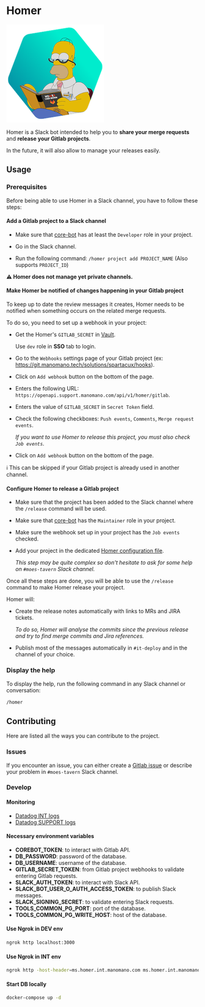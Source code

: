 # Homer

![Homer](./homer256.png)

Homer is a Slack bot intended to help you to **share your merge requests** and
**release your Gitlab projects**.

In the future, it will also allow to manage your releases easily.

## Usage

### Prerequisites

Before being able to use Homer in a Slack channel, you have to follow these
steps:

#### Add a Gitlab project to a Slack channel

- Make sure that [core-bot](https://git.manomano.tech/core-bot) has at least the
  `Developer` role in your project.

- Go in the Slack channel.

- Run the following command: `/homer project add PROJECT_NAME` (Also supports `PROJECT_ID`)

**⚠️ Homer does not manage yet private channels.**

#### Make Homer be notified of changes happening in your Gitlab project

To keep up to date the review messages it creates, Homer needs to be notified
when something occurs on the related merge requests.

To do so, you need to set up a webhook in your project:

- Get the Homer's `GITLAB_SECRET` in
  [Vault](https://vault.manomano.tech/ui/vault/secrets/int/show/ms/homer/web).

  Use `dev` role in **SSO** tab to login.

- Go to the `Webhooks` settings page of your Gitlab project (ex:
  https://git.manomano.tech/solutions/spartacux/hooks).

- Click on `Add webhook` button on the bottom of the page.

- Enters the following URL:
  `https://openapi.support.manomano.com/api/v1/homer/gitlab`.

- Enters the value of `GITLAB_SECRET` in `Secret Token` field.

- Check the following checkboxes: `Push events`, `Comments`,
  `Merge request events`.

  _If you want to use Homer to release this project, you must also check
  `Job events`._

- Click on `Add webhook` button on the bottom of the page.

ℹ️ This can be skipped if your Gitlab project is already used in another channel.

#### Configure Homer to release a Gitlab project

- Make sure that the project has been added to the Slack channel where the
  `/release` command will be used.

- Make sure that [core-bot](https://git.manomano.tech/core-bot) has the
  `Maintainer` role in your project.

- Make sure the webhook set up in your project has the `Job events` checked.

- Add your project in the dedicated
  [Homer configuration file](https://git.manomano.tech/tools/homer/-/blob/master/config/homer/projectReleaseConfigs.ts#L19).

  _This step may be quite complex so don't hesitate to ask for some help on
  `#moes-tavern` Slack channel._

Once all these steps are done, you will be able to use the `/release` command
to make Homer release your project.

Homer will:

- Create the release notes automatically with links to MRs and JIRA tickets.

  _To do so, Homer will analyse the commits since the previous release and try to
  find merge commits and Jira references._

- Publish most of the messages automatically in `#it-deploy` and in the channel
  of your choice.

### Display the help

To display the help, run the following command in any Slack channel or
conversation:

```bash
/homer
```

## Contributing

Here are listed all the ways you can contribute to the project.

### Issues

If you encounter an issue, you can either create a
[Gitlab issue](https://git.manomano.tech/spartacux-front/homer/-/issues/new) or
describe your problem in `#moes-tavern` Slack channel.

### Develop

#### Monitoring

- [Datadog INT logs](https://app.datadoghq.eu/logs?cols=host%2Cservice&from_ts=1573722380129&index=&live=true&messageDisplay=inline&query=service%3A%2Ahomer%2A%20%40env%3Aint&stream_sort=desc&to_ts=1573723280129)
- [Datadog SUPPORT logs](https://app.datadoghq.eu/logs?cols=host%2Cservice&from_ts=1573722380129&index=&live=true&messageDisplay=inline&query=service%3A%2Ahomer%2A%20%40env%3Asupport&stream_sort=desc&to_ts=1573723280129)

#### Necessary environment variables

- **COREBOT_TOKEN**: to interact with Gitlab API.
- **DB_PASSWORD**: password of the database.
- **DB_USERNAME**: username of the database.
- **GITLAB_SECRET_TOKEN**: from Gitlab project webhooks to validate entering
  Gitlab requests.
- **SLACK_AUTH_TOKEN**: to interact with Slack API.
- **SLACK_BOT_USER_O_AUTH_ACCESS_TOKEN**: to publish Slack messages.
- **SLACK_SIGNING_SECRET**: to validate entering Slack requests.
- **TOOLS_COMMON_PG_PORT**: port of the database.
- **TOOLS_COMMON_PG_WRITE_HOST**: host of the database.

#### Use Ngrok in DEV env

```bash
ngrok http localhost:3000
```

#### Use Ngrok in INT env

```bash
ngrok http -host-header=ms.homer.int.manomano.com ms.homer.int.manomano.com
```

#### Start DB locally

```bash
docker-compose up -d
```
